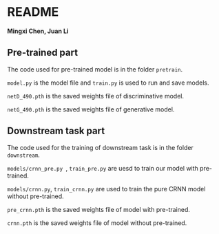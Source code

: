 # README

**Mingxi Chen, Juan Li** 

## Pre-trained part

The code used for pre-trained model is in the folder `pretrain`.

 `model.py` is the model file and `train.py` is used to run and save models.

 `netD_490.pth` is the saved weights file of discriminative model.

 `netG_490.pth` is the saved weights file of generative model.

## Downstream task part

The code used for the training of downstream task is in the folder `downstream`.

`models/crnn_pre.py `, `train_pre.py`  are uesd to train our model with pre-trained.

`models/crnn.py`,  `train_crnn.py` are used to train the pure CRNN model without pre-trained.

`pre_crnn.pth` is the saved weights file of model with pre-trained.

`crnn.pth` is the saved weights file of model without pre-trained. 